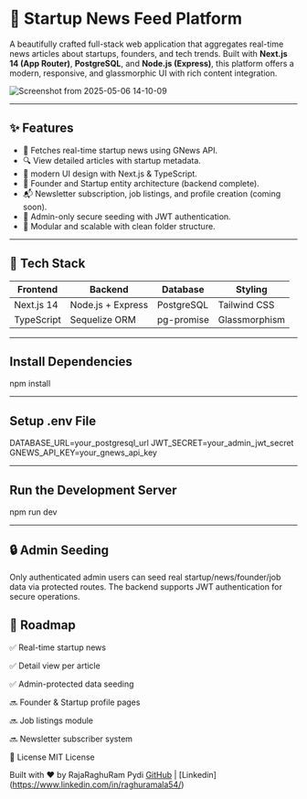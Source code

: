 # 🌱 Startup News Feed Platform
A beautifully crafted full-stack web application that aggregates real-time news articles about startups, founders, and tech trends. Built with **Next.js 14 (App Router)**, **PostgreSQL**, and **Node.js (Express)**, this platform offers a modern, responsive, and glassmorphic UI with rich content integration.

![Screenshot from 2025-05-06 14-10-09](https://github.com/user-attachments/assets/81772ca5-a0fe-451a-9901-122bae2b199b)


---

## ✨ Features

- 📰 Fetches real-time startup news using GNews API.
- 🔍 View detailed articles with startup metadata.
- 🌿 modern UI design with Next.js & TypeScript.
- 👥 Founder and Startup entity architecture (backend complete).
- 📬 Newsletter subscription, job listings, and profile creation (coming soon).
- 🔐 Admin-only secure seeding with JWT authentication.
- 🔄 Modular and scalable with clean folder structure.

---

## 🧱 Tech Stack

| Frontend      | Backend             | Database    | Styling        |
|---------------|---------------------|-------------|----------------|
| Next.js 14    | Node.js + Express   | PostgreSQL  | Tailwind CSS   |
| TypeScript    | Sequelize ORM       | pg-promise  | Glassmorphism  |

---

##  Install Dependencies

npm install

---

##  Setup .env File

DATABASE_URL=your_postgresql_url
JWT_SECRET=your_admin_jwt_secret
GNEWS_API_KEY=your_gnews_api_key

---

##  Run the Development Server

npm run dev

---

##  🔒 Admin Seeding

Only authenticated admin users can seed real startup/news/founder/job data via protected routes. The backend supports JWT authentication for secure operations.

##  📌 Roadmap

✅ Real-time startup news

✅ Detail view per article

✅ Admin-protected data seeding

🔜 Founder & Startup profile pages

🔜 Job listings module

🔜 Newsletter subscriber system

📄 License
MIT License

Built with ❤️ by RajaRaghuRam Pydi
[GitHub](https://github.com/raghuramala54/NewsFeed) | [Linkedin] (https://www.linkedin.com/in/raghuramala54/)



